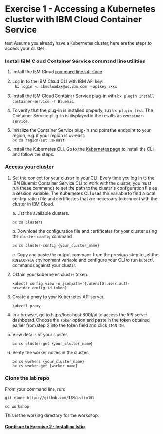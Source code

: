 # Exercise 1 - Accessing a Kubernetes cluster with IBM Cloud Container Service
test
Assume you already have a Kubernetes cluster, here are the steps to access your cluster:

### Install IBM Cloud Container Service command line utilities

1. Install the IBM Cloud [command line interface](https://clis.ng.bluemix.net/ui/home.html).

2. Log in to the IBM Cloud CLI with IBM API key:   
   `bx login -u ibmcloudxx@us.ibm.com --apikey xxxx`      

3. Install the IBM Cloud Container Service plug-in with `bx plugin install container-service -r Bluemix`.

4. To verify that the plug-in is installed properly, run `bx plugin list`. The Container Service plug-in is displayed in the results as `container-service`.

5. Initialize the Container Service plug-in and point the endpoint to your region, e.g. if your region is us-east:   
   `bx cs region-set us-east`

6. Install the Kubernetes CLI. Go to the [Kubernetes page](https://kubernetes.io/docs/tasks/tools/install-kubectl/#install-kubectl-binary-via-curl) to install the CLI and follow the steps.


### Access your cluster

1. Set the context for your cluster in your CLI. Every time you log in to the IBM Bluemix Container Service CLI to work with the cluster, you must run these commands to set the path to the cluster's configuration file as a session variable. The Kubernetes CLI uses this variable to find a local configuration file and certificates that are necessary to connect with the cluster in IBM Cloud.

    a. List the available clusters.
    
    ```bash
    bx cs clusters
    ```
    
    b. Download the configuration file and certificates for your cluster using the `cluster-config` command.
    
    ```bash
    bx cs cluster-config {your_cluster_name}
    ```
    
    c. Copy and paste the output command from the previous step to set the `KUBECONFIG` environment variable and configure your CLI to run `kubectl` commands against your cluster.

2. Obtain your kubernetes cluster token.

    ```
    kubectl config view -o jsonpath='{.users[0].user.auth-provider.config.id-token}'
    ```

3. Create a proxy to your Kubernetes API server.

    ```
    kubectl proxy
    ```
    
4. In a browser, go to http://localhost:8001/ui to access the API server dashboard.   Choose the `Token` option and paste in the token obtained earlier from step 2 into the token field and click `SIGN IN`.

5. View details of your cluster.
    ```
    bx cs cluster-get {your_cluster_name}
    ```

6. Verify the worker nodes in the cluster.   
    ```
    bx cs workers {your_cluster_name}
    bx cs worker-get [worker name]
    ```
### Clone the lab repo

From your command line, run:
   
```    
git clone https://github.com/IBM/istio101

cd workshop
```

This is the working directory for the workshop.

#### [Continue to Exercise 2 - Installing Istio](../exercise-2/README.md)

